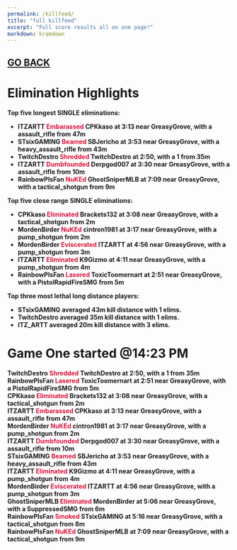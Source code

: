 ```yaml
---
permalink: /killfeed/
title: "full killfeed"
excerpt: "Full score results all on one page!"
markdown: kramdown
---
```

<meta http-equiv="refresh" content="30">

<script>
    var countUpdDate = new Date("Oct 23, 2022 14:35:23").getTime(); // Set the date we're counting down to
    var x = setInterval(function () {
        var timeNow = new Date().getTime(); // Get today's date and time
        var distance = timeNow - countUpdDate; // Find the distance between now and the count down date
        var days = Math.floor(distance / (1000 * 60 * 60 * 24));
        var hours = Math.floor((distance % (1000 * 60 * 60 * 24)) / (1000 * 60 * 60));
        var minutes = Math.floor((distance % (1000 * 60 * 60)) / (1000 * 60));
        var seconds = Math.floor((distance % (1000 * 60)) / 1000);
        var minutesString = minutes.toString();
        var secondsString = seconds.toString();
        if (minutesString.length < 2) {
            minutesString = "0" + minutesString;
        }
        if (secondsString.length < 2) {
            secondsString = "0" + secondsString;
        }
        document.getElementById("countUpTimer").innerHTML = minutesString + ":" + secondsString + " since updt"; // Display the result in the element with id="demo"
        // If the count down is finished, write some text
        if (distance < 0) {
            clearInterval(x);
            document.getElementById("countUpTimer").innerHTML = "EXPIRED";
        }
    }, 1000); // Update the count down every 1000 milliseconds
</script>


<strong><span id="countUpTimer" style="color:red;background-color:white;font-size:add_size"></span><strong>

## [GO BACK](https://www.kaso.gg)     

# Elimination Highlights<br>
Top five <strong>longest</strong> SINGLE eliminations:<br>
* ITZARTT <strong><span style="color:crimson;background-color:">Embarassed</span></strong> CPKkaso at 3:13 near <strong>GreasyGrove</strong>, with a assault_rifle from 47m<br>
* STsixGAMING <strong><span style="color:crimson;background-color:">Beamed</span></strong> SBJericho at 3:53 near <strong>GreasyGrove</strong>, with a heavy_assault_rifle from 43m<br>
* TwitchDestro <strong><span style="color:crimson;background-color:">Shredded</span></strong> TwitchDestro at 2:50, with a 1 from 35m<br>
* ITZARTT <strong><span style="color:crimson;background-color:">Dumbfounded</span></strong> Derpgod007 at 3:30 near <strong>GreasyGrove</strong>, with a assault_rifle from 10m<br>
* RainbowPlsFan <strong><span style="color:crimson;background-color:">NuKEd</span></strong> GhostSniperMLB at 7:09 near <strong>GreasyGrove</strong>, with a tactical_shotgun from 9m<br>

Top five <strong>close range</strong> SINGLE eliminations:<br>
* CPKkaso <strong><span style="color:crimson;background-color:">Eliminated</span></strong> Brackets132 at 3:08 near <strong>GreasyGrove</strong>, with a tactical_shotgun from 2m<br>
* MordenBirder <strong><span style="color:crimson;background-color:">NuKEd</span></strong> cintron1981 at 3:17 near <strong>GreasyGrove</strong>, with a pump_shotgun from 2m<br>
* MordenBirder <strong><span style="color:crimson;background-color:">Eviscerated</span></strong> ITZARTT at 4:56 near <strong>GreasyGrove</strong>, with a pump_shotgun from 3m<br>
* ITZARTT <strong><span style="color:crimson;background-color:">Eliminated</span></strong> K9Gizmo at 4:11 near <strong>GreasyGrove</strong>, with a pump_shotgun from 4m<br>
* RainbowPlsFan <strong><span style="color:crimson;background-color:">Lasered</span></strong> ToxicToomernart at 2:51 near <strong>GreasyGrove</strong>, with a PistolRapidFireSMG from 5m<br>

Top three most lethal long distance players:<br>
* STsixGAMING averaged 43m kill distance with 1 elims.<br>
* TwitchDestro averaged 35m kill distance with 1 elims.<br>
* ITZ_ARTT averaged 20m kill distance with 3 elims.<br>

# Game <strong>One</strong> started @14:23 PM<br>
TwitchDestro <strong><span style="color:crimson;background-color:">Shredded</span></strong> TwitchDestro at 2:50, with a 1 from 35m<br>
RainbowPlsFan <strong><span style="color:crimson;background-color:">Lasered</span></strong> ToxicToomernart at 2:51 near <strong>GreasyGrove</strong>, with a PistolRapidFireSMG from 5m<br>
CPKkaso <strong><span style="color:crimson;background-color:">Eliminated</span></strong> Brackets132 at 3:08 near <strong>GreasyGrove</strong>, with a tactical_shotgun from 2m<br>
ITZARTT <strong><span style="color:crimson;background-color:">Embarassed</span></strong> CPKkaso at 3:13 near <strong>GreasyGrove</strong>, with a assault_rifle from 47m<br>
MordenBirder <strong><span style="color:crimson;background-color:">NuKEd</span></strong> cintron1981 at 3:17 near <strong>GreasyGrove</strong>, with a pump_shotgun from 2m<br>
ITZARTT <strong><span style="color:crimson;background-color:">Dumbfounded</span></strong> Derpgod007 at 3:30 near <strong>GreasyGrove</strong>, with a assault_rifle from 10m<br>
STsixGAMING <strong><span style="color:crimson;background-color:">Beamed</span></strong> SBJericho at 3:53 near <strong>GreasyGrove</strong>, with a heavy_assault_rifle from 43m<br>
ITZARTT <strong><span style="color:crimson;background-color:">Eliminated</span></strong> K9Gizmo at 4:11 near <strong>GreasyGrove</strong>, with a pump_shotgun from 4m<br>
MordenBirder <strong><span style="color:crimson;background-color:">Eviscerated</span></strong> ITZARTT at 4:56 near <strong>GreasyGrove</strong>, with a pump_shotgun from 3m<br>
GhostSniperMLB <strong><span style="color:crimson;background-color:">Eliminated</span></strong> MordenBirder at 5:06 near <strong>GreasyGrove</strong>, with a SuppressedSMG from 6m<br>
RainbowPlsFan <strong><span style="color:crimson;background-color:">Smoked</span></strong> STsixGAMING at 5:16 near <strong>GreasyGrove</strong>, with a tactical_shotgun from 8m<br>
RainbowPlsFan <strong><span style="color:crimson;background-color:">NuKEd</span></strong> GhostSniperMLB at 7:09 near <strong>GreasyGrove</strong>, with a tactical_shotgun from 9m<br>
<!--CREATED BY CODE-->
<!--10/23/2022 2:35:23 PM-->
